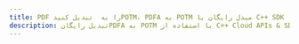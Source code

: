 ---title: PDF را به  تبدیل کنیدPOTM، PDFA به POTM مبدل رایگان یا C++ SDKdescription: تبدیل رایگانPDFA به POTM با استفاده از C++ Cloud APIs & SDK همچنین اسناد PDF را در Cloud ایجاد، ویرایش و رندر کنید.---